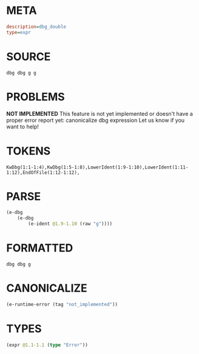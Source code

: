 # META
~~~ini
description=dbg_double
type=expr
~~~
# SOURCE
~~~roc
dbg dbg g g
~~~
# PROBLEMS
**NOT IMPLEMENTED**
This feature is not yet implemented or doesn't have a proper error report yet: canonicalize dbg expression
Let us know if you want to help!

# TOKENS
~~~zig
KwDbg(1:1-1:4),KwDbg(1:5-1:8),LowerIdent(1:9-1:10),LowerIdent(1:11-1:12),EndOfFile(1:12-1:12),
~~~
# PARSE
~~~clojure
(e-dbg
	(e-dbg
		(e-ident @1.9-1.10 (raw "g"))))
~~~
# FORMATTED
~~~roc
dbg dbg g
~~~
# CANONICALIZE
~~~clojure
(e-runtime-error (tag "not_implemented"))
~~~
# TYPES
~~~clojure
(expr @1.1-1.1 (type "Error"))
~~~
